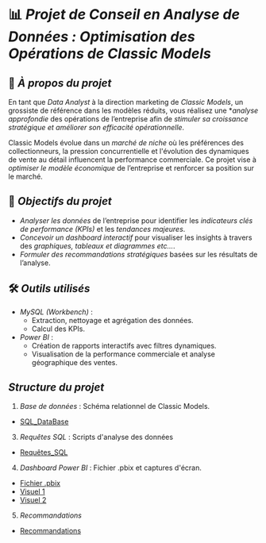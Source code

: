 # 📊 *Projet de Conseil en Analyse de Données : Optimisation des Opérations de Classic Models*  

## 🔎 *À propos du projet*  
En tant que *Data Analyst* à la direction marketing de *Classic Models*, un grossiste de référence dans les modèles réduits, vous réalisez une **analyse approfondie* des opérations de l’entreprise afin de *stimuler sa croissance stratégique et améliorer son efficacité opérationnelle*.

Classic Models évolue dans un *marché de niche* où les préférences des collectionneurs, la pression concurrentielle et l'évolution des dynamiques de vente au détail influencent la performance commerciale. Ce projet vise à *optimiser le modèle économique* de l’entreprise et renforcer sa position sur le marché. 

## 🎯 *Objectifs du projet*  
- *Analyser les données* de l’entreprise pour identifier les *indicateurs clés de performance (KPIs)* et les *tendances majeures*.  
- *Concevoir un dashboard interactif* pour visualiser les insights à travers des *graphiques, tableaux et diagrammes etc...*. 
- *Formuler des recommandations stratégiques* basées sur les résultats de l’analyse.

## 🛠 *Outils utilisés*
- *MySQL (Workbench)* :  
  - Extraction, nettoyage et agrégation des données.  
  - Calcul des KPIs.  
- *Power BI* :  
  - Création de rapports interactifs avec filtres dynamiques.  
  - Visualisation de la performance commerciale et analyse géographique des ventes.

## *Structure du projet*  
1. *Base de données* : Schéma relationnel de Classic Models.
- <a href ="https://github.com/ryusaki13/Classic-Models-Analysis/blob/main/Classic%20models%20Analysis.sql">SQL_DataBase</a>
3. *Requêtes SQL* : Scripts d'analyse des données
- <a href ="https://github.com/ryusaki13/Classic-Models-Analysis/blob/main/Classic%20models%20Analysis.sql">Requêtes_SQL</a>
4. *Dashboard Power BI* : Fichier .pbix et captures d'écran.
- <a href ="https://github.com/ryusaki13/Classic-Models-Analysis/blob/main/Classic%20models%20Analysis.sql">Fichier .pbix</a>
- <a href ="https://github.com/ryusaki13/Classic-Models-Analysis/blob/main/Classic%20models%20Analysis.sql">Visuel 1</a>
- <a href ="https://github.com/ryusaki13/Classic-Models-Analysis/blob/main/Classic%20models%20Analysis.sql">Visuel 2</a>

5. *Recommandations*
- <a href ="https://github.com/ryusaki13/Classic-Models-Analysis/blob/main/Classic%20models%20Analysis.sql">Recommandations</a>

